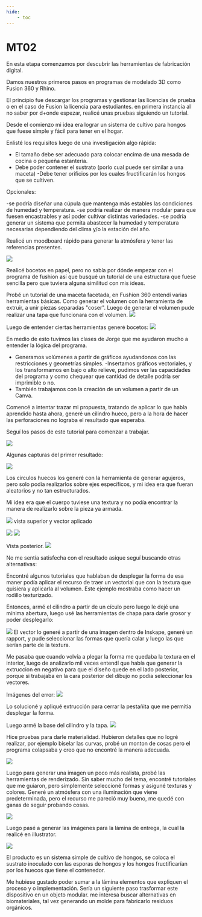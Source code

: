 ```yaml
---
hide:
    - toc
---
```


# MT02

En esta etapa comenzamos por descubrir las herramientas de fabricación digital. 

Damos nuestros primeros pasos en programas de modelado 3D como Fusion 360 y Rhino.

El principio fue descargar los programas y gestionar las licencias de prueba o en el caso de Fusion la licencia para estudiantes. 
en primera instancia al no saber por d+onde espezar,  realicé unas pruebas siguiendo un tutorial. 

Desde el comienzo mi idea era lograr un sistema de cultivo para hongos que fuese simple y fácil para tener en el hogar. 

Enlisté los requisitos luego de una investigación algo rápida: 

- El tamaño debe ser adecuado para colocar encima de una mesada de cocina o pequeña estantería. 
- Debe poder contener el sustrato (porlo cual puede ser similar a una maceta)
-Debe tener orificios por los cuales fructificarán los hongos que se cultiven. 

Opcionales: 

-se podría diseñar una cúpula que mantenga más estables las condiciones de humedad y temperatura. 
-se podría realizar de manera modular para que fuesen encastrables y así poder cultivar distintas variedades. 
-se podría generar un sistema que permita abastecer la humedad y temperatura necesarias dependiendo del clima y/o la estación del año. 

Realicé un moodboard rápido para generar la atmósfera y tener las referencias presentes. 

![](../images/MT02/mood1.jpg)

Realicé bocetos en papel, pero no sabía por dónde empezar con el programa de fushion así que busqué un tutorial de una estructura que fuese sencilla pero que tuviera alguna similitud con mis ideas. 

Probé un tutorial de una maceta facetada, en Fushion 360 entendí varias herramientas básicas.
Como generar el volumen con la herramienta de extruir, a unir piezas separadas "coser".
Luego de generar el volumen pude realizar una tapa que funcionara con el volumen. 
![](../images/MT02/mt021.png)

Luego de entender ciertas herramientas generé bocetos: 
![](../images/MT02/mt022.jpg)

En medio de esto tuvimos las clases de Jorge que me ayudaron mucho a entender la lógica del programa.

- Generamos volúmenes a partir de gráficos ayudandonos con las restricciones y geometrías simples.
-Insertamos gráficos vectoriales, y los transformamos en bajo o alto relieve, pudimos ver las capacidades del programa y como chequear que cantidad de detalle podría ser imprimible o no. 
- También trabajamos con la creación de un volumen a partir de un Canva.

Comencé a intentar trazar mi propuesta, tratando de aplicar lo que había aprendido hasta ahora, generé un cilindro hueco, pero a la hora de hacer las perforaciones no lograba el resultado que esperaba.

Seguí los pasos de este tutorial para comenzar a trabajar. 

![](../images/MT02/mt026.png)

Algunas capturas del primer resultado: 

![](../images/MT02/mt023.png)

Los círculos huecos los generé con la herramienta de generar agujeros, pero solo podía realizarlos sobre ejes específicos, y mi idea era que fueran aleatorios y no tan estructurados. 
 
Mi idea era que el cuerpo tuviese una textura y no podía encontrar la manera de realizarlo sobre la pieza ya armada. 

![](../images/MT02/mt024.png)
vista superior y vector aplicado

![](../images/MT02/imagen1.png)
![](../images/MT02/vector1.png)


Vista posterior.
![](../images/MT02/mt025.png)

No me sentía satisfecha con el resultado asique seguí buscando otras alternativas:

Encontré algunos tutoriales que hablaban de desplegar la forma de esa maner podía aplicar el recurso de traer un vectorial que con la textura que quisiera y aplicarla al volumen. 
Este ejemplo mostraba como hacer un rodillo texturizado. 

Entonces, armé el cilindro a partir de un cículo pero luego le dejé una mínima abertura, luego usé las herramientas de chapa para darle grosor y poder desplegarlo: 

![](../images/MT02/mt027.png)
El vector lo generé a partir de una imagen dentro de Inskape, generé un rapport, y pude seleccionar las formas que quería calar y luego las que serían parte de la textura. 
 
 Me pasaba que cuando volvía a plegar la forma me quedaba la textura en el interior, luego de analizarlo mil veces entendí que había que generar la extruccion en negativo para que el diseño quede en el lado posterior, porque si trabajaba en la cara posterior del dibujo no podía seleccionar los vectores. 

 Imágenes del error: 
 ![](../images/MT02/imagen2.png)

 Lo solucioné y apliqué extrucción para cerrar la pestañita que me permitía desplegar la forma. 

 Luego armé la base del cilindro y la tapa. 
 ![](../images/MT02/mt028.png)

 Hice pruebas para darle materialidad. 
 Hubieron detalles que no logré realizar, por ejemplo biselar las curvas, probé un monton de cosas pero el programa colapsaba y creo que no encontré la manera adecuada. 

  ![](../images/MT02/mt029.png)

  Luego para generar una imagen un poco más realista, probé las herramientas de renderizado. 
  Sin saber mucho del tema, encontré tutoriales que me guiaron, pero simplemente seleccioné formas y asiguné texturas y colores. 
  Generé un atmósfera con una iluminación que viene predeterminada, pero el recurso me pareció muy bueno, me quedé con ganas de seguir probando cosas. 
  
  ![](../images/MT02/mt0210.png)

  Luego pasé a generar las imágenes para la lámina de entrega, la cual la realicé en illustrator.

   ![](../images/MT02/lamina1.jpg)

   El producto es un sistema simple de cultivo de hongos, se coloca el sustrato inoculado con las esporas de hongos y los hongos fructificarían por los huecos que tiene el contenedor. 

Me hubiese gustado poder sumar a la lámina elementos que expliquen el proceso y o implementación. 
Sería un siguiente paso trasformar este dispositivo en un objeto modular. 
me interesa buscar alternativas en biomateriales, tal vez generando un molde para fabricarlo residuos orgánicos. 










  
 
















